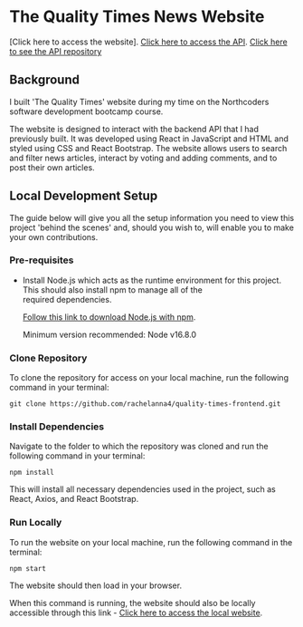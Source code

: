 # The Quality Times News Website

[Click here to access the website].
[Click here to access the API](https://the-quality-times.herokuapp.com/api).
[Click here to see the API repository](https://github.com/rachelanna4/the-quality-times)

## Background

I built 'The Quality Times' website during my time on the Northcoders software development bootcamp course.

The website is designed to interact with the backend API that I had previously built. It was developed using React in JavaScript and HTML and styled using CSS and React Bootstrap.
The website allows users to search and filter news articles, interact by voting and adding comments, and to post their own articles.

## Local Development Setup

The guide below will give you all the setup information you need to view this project 'behind the scenes' and, should you wish to, will enable you to make your own contributions.

### Pre-requisites

- Install Node.js which acts as the runtime environment for this project. This should also install npm to manage all of the  
   required dependencies.

  [Follow this link to download Node.js with npm](https://nodejs.org/en/download/current/).

  Minimum version recommended: Node v16.8.0

### Clone Repository

To clone the repository for access on your local machine, run the following command in your terminal:

`git clone https://github.com/rachelanna4/quality-times-frontend.git`

### Install Dependencies

Navigate to the folder to which the repository was cloned and run the following command in your terminal:

`npm install`

This will install all necessary dependencies used in the project, such as React, Axios, and React Bootstrap.

### Run Locally

To run the website on your local machine, run the following command in the terminal:

`npm start`

The website should then load in your browser.

When this command is running, the website should also be locally accessible through this link - [Click here to access the local website](http://localhost:3000/).
